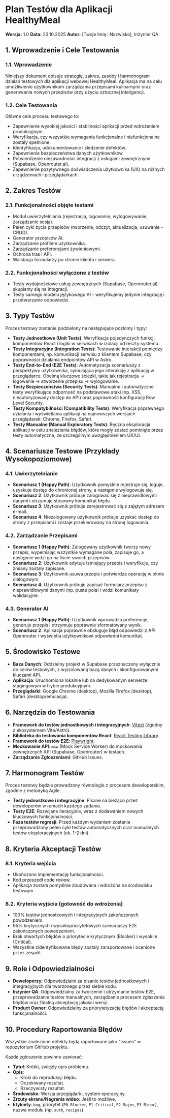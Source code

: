# Plan Testów dla Aplikacji HealthyMeal

**Wersja:** 1.0
**Data:** 23.10.2025
**Autor:** [Twoje Imię i Nazwisko], Inżynier QA

## 1. Wprowadzenie i Cele Testowania

### 1.1. Wprowadzenie

Niniejszy dokument opisuje strategię, zakres, zasoby i harmonogram działań testowych dla aplikacji webowej HealthyMeal. Aplikacja ma na celu umożliwienie użytkownikom zarządzania przepisami kulinarnymi oraz generowania nowych przepisów przy użyciu sztucznej inteligencji.

### 1.2. Cele Testowania

Główne cele procesu testowego to:
- Zapewnienie wysokiej jakości i stabilności aplikacji przed wdrożeniem produkcyjnym.
- Weryfikacja, czy wszystkie wymagania funkcjonalne i niefunkcjonalne zostały spełnione.
- Identyfikacja, udokumentowanie i śledzenie defektów.
- Zapewnienie bezpieczeństwa danych użytkowników.
- Potwierdzenie niezawodności integracji z usługami zewnętrznymi (Supabase, Openrouter.ai).
- Zapewnienie pozytywnego doświadczenia użytkownika (UX) na różnych urządzeniach i przeglądarkach.

## 2. Zakres Testów

### 2.1. Funkcjonalności objęte testami

- Moduł uwierzytelniania (rejestracja, logowanie, wylogowywanie, zarządzanie sesją).
- Pełen cykl życia przepisów (tworzenie, odczyt, aktualizacja, usuwanie - CRUD).
- Generator przepisów AI.
- Zarządzanie profilem użytkownika.
- Zarządzanie preferencjami żywieniowymi.
- Ochrona tras i API.
- Walidacja formularzy po stronie klienta i serwera.

### 2.2. Funkcjonalności wyłączone z testów

- Testy wydajnościowe usług zewnętrznych (Supabase, Openrouter.ai) - skupiamy się na integracji.
- Testy samego modelu językowego AI - weryfikujemy jedynie integrację i przetwarzanie odpowiedzi.

## 3. Typy Testów

Proces testowy zostanie podzielony na następujące poziomy i typy:

- **Testy Jednostkowe (Unit Tests)**: Weryfikacja pojedynczych funkcji, komponentów React i logiki w serwisach w izolacji od reszty systemu.
- **Testy Integracyjne (Integration Tests)**: Testowanie interakcji pomiędzy komponentami, np. komunikacji serwisu z klientem Supabase, czy poprawności działania endpointów API w Astro.
- **Testy End-to-End (E2E Tests)**: Automatyzacja scenariuszy z perspektywy użytkownika, symulująca jego interakcję z aplikacją w przeglądarce. Obejmą kluczowe ścieżki, takie jak rejestracja -> logowanie -> stworzenie przepisu -> wylogowanie.
- **Testy Bezpieczeństwa (Security Tests)**: Manualne i automatyczne testy weryfikujące odporność na podstawowe ataki (np. XSS, nieautoryzowany dostęp do API) oraz poprawność konfiguracji Row Level Security.
- **Testy Kompatybilności (Compatibility Tests)**: Weryfikacja poprawnego działania i wyświetlania aplikacji na najnowszych wersjach przeglądarek: Chrome, Firefox, Safari.
- **Testy Manualne (Manual Exploratory Tests)**: Ręczna eksploracja aplikacji w celu znalezienia błędów, które mogły zostać pominięte przez testy automatyczne, ze szczególnym uwzględnieniem UX/UI.

## 4. Scenariusze Testowe (Przykłady Wysokopoziomowe)

### 4.1. Uwierzytelnianie

- **Scenariusz 1 (Happy Path)**: Użytkownik pomyślnie rejestruje się, loguje, uzyskuje dostęp do chronionej strony, a następnie wylogowuje się.
- **Scenariusz 2**: Użytkownik próbuje zalogować się z nieprawidłowymi danymi i otrzymuje stosowny komunikat błędu.
- **Scenariusz 3**: Użytkownik próbuje zarejestrować się z zajętym adresem e-mail.
- **Scenariusz 4**: Niezalogowany użytkownik próbuje uzyskać dostęp do strony z przepisami i zostaje przekierowany na stronę logowania.

### 4.2. Zarządzanie Przepisami

- **Scenariusz 1 (Happy Path)**: Zalogowany użytkownik tworzy nowy przepis, wypełniając wszystkie wymagane pola, zapisuje go, a następnie widzi go na liście swoich przepisów.
- **Scenariusz 2**: Użytkownik edytuje istniejący przepis i weryfikuje, czy zmiany zostały zapisane.
- **Scenariusz 3**: Użytkownik usuwa przepis i potwierdza operację w oknie dialogowym.
- **Scenariusz 4**: Użytkownik próbuje zapisać formularz przepisu z nieprawidłowymi danymi (np. puste pola) i widzi komunikaty walidacyjne.

### 4.3. Generator AI

- **Scenariusz 1 (Happy Path)**: Użytkownik wprowadza preferencje, generuje przepis i otrzymuje poprawnie sformatowany wynik.
- **Scenariusz 2**: Aplikacja poprawnie obsługuje błąd odpowiedzi z API Openrouter i wyświetla użytkownikowi odpowiedni komunikat.

## 5. Środowisko Testowe

- **Baza Danych**: Oddzielny projekt w Supabase przeznaczony wyłącznie do celów testowych, z wyizolowaną bazą danych i skonfigurowanymi kluczami API.
- **Aplikacja**: Uruchomiona lokalnie lub na dedykowanym serwerze stagingowym w trybie produkcyjnym.
- **Przeglądarki**: Google Chrome (desktop), Mozilla Firefox (desktop), Safari (desktop/emulacja).

## 6. Narzędzia do Testowania

- **Framework do testów jednostkowych i integracyjnych**: [Vitest](https://vitest.dev/) (zgodny z ekosystemem Vite/Astro).
- **Biblioteka do testowania komponentów React**: [React Testing Library](https://testing-library.com/docs/react-testing-library/intro/).
- **Framework do testów E2E**: [Playwright](https://playwright.dev/).
- **Mockowanie API**: `msw` (Mock Service Worker) do mockowania zewnętrznych API (Supabase, Openrouter) w testach.
- **Zarządzanie Zgłoszeniami**: GitHub Issues.

## 7. Harmonogram Testów

Proces testowy będzie prowadzony równolegle z procesem deweloperskim, zgodnie z metodyką Agile.
- **Testy jednostkowe i integracyjne**: Pisane na bieżąco przez deweloperów w ramach każdego zadania.
- **Testy E2E**: Rozwijane iteracyjnie, wraz z dodawaniem nowych kluczowych funkcjonalności.
- **Faza testów regresji**: Przed każdym wydaniem zostanie przeprowadzony pełen cykl testów automatycznych oraz manualnych testów eksploracyjnych (ok. 1-2 dni).

## 8. Kryteria Akceptacji Testów

### 8.1. Kryteria wejścia

- Ukończono implementację funkcjonalności.
- Kod przeszedł code review.
- Aplikacja została pomyślnie zbudowana i wdrożona na środowisku testowym.

### 8.2. Kryteria wyjścia (gotowość do wdrożenia)

- 100% testów jednostkowych i integracyjnych zakończonych powodzeniem.
- 95% krytycznych i wysokopriorytetowych scenariuszy E2E zakończonych powodzeniem.
- Brak otwartych błędów o priorytecie krytycznym (Blocker) i wysokim (Critical).
- Wszystkie zidentyfikowane błędy zostały zaraportowane i ocenione przez zespół.

## 9. Role i Odpowiedzialności

- **Deweloperzy**: Odpowiedzialni za pisanie testów jednostkowych i integracyjnych dla tworzonego przez siebie kodu.
- **Inżynier QA**: Odpowiedzialny za tworzenie i utrzymanie testów E2E, przeprowadzanie testów manualnych, zarządzanie procesem zgłaszania błędów oraz finalną akceptację jakości wersji.
- **Product Owner**: Odpowiedzialny za priorytetyzację błędów i akceptację funkcjonalności.

## 10. Procedury Raportowania Błędów

Wszystkie znalezione defekty będą raportowane jako "Issues" w repozytorium GitHub projektu.

Każde zgłoszenie powinno zawierać:
- **Tytuł**: Krótki, zwięzły opis problemu.
- **Opis**:
    - Kroki do reprodukcji błędu.
    - Oczekiwany rezultat.
    - Rzeczywisty rezultat.
- **Środowisko**: Wersja przeglądarki, system operacyjny.
- **Zrzuty ekranu/Nagrania wideo**: Jeśli to możliwe.
- **Etykiety**: `bug`, priorytet (`P0-Blocker`, `P1-Critical`, `P2-Major`, `P3-Minor`), nazwa modułu (np. `auth`, `recipes`).
